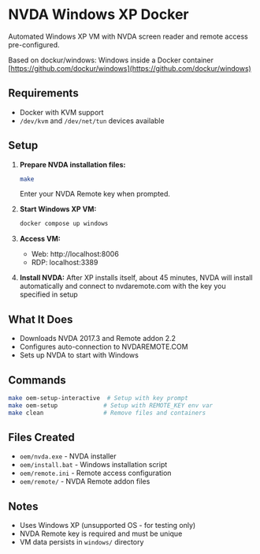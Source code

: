 # NVDA Windows XP Docker

Automated Windows XP VM with NVDA screen reader and remote access pre-configured.

Based on dockur/windows: Windows inside a Docker container [https://github.com/dockur/windows](https://github.com/dockur/windows)

## Requirements

- Docker with KVM support
- `/dev/kvm` and `/dev/net/tun` devices available

## Setup

1. **Prepare NVDA installation files:**
   ```bash
   make
   ```
   Enter your NVDA Remote key when prompted.

2. **Start Windows XP VM:**
   ```bash
   docker compose up windows
   ```

3. **Access VM:**
   - Web: http://localhost:8006
   - RDP: localhost:3389

4. **Install NVDA:**
   After XP installs itself, about 45 minutes, NVDA will install automatically and connect to nvdaremote.com with the key you specified in setup

## What It Does

- Downloads NVDA 2017.3 and Remote addon 2.2
- Configures auto-connection to NVDAREMOTE.COM
- Sets up NVDA to start with Windows

## Commands

```bash
make oem-setup-interactive  # Setup with key prompt
make oem-setup             # Setup with REMOTE_KEY env var
make clean                 # Remove files and containers
```

## Files Created

- `oem/nvda.exe` - NVDA installer
- `oem/install.bat` - Windows installation script
- `oem/remote.ini` - Remote access configuration
- `oem/remote/` - NVDA Remote addon files

## Notes

- Uses Windows XP (unsupported OS - for testing only)
- NVDA Remote key is required and must be unique
- VM data persists in `windows/` directory